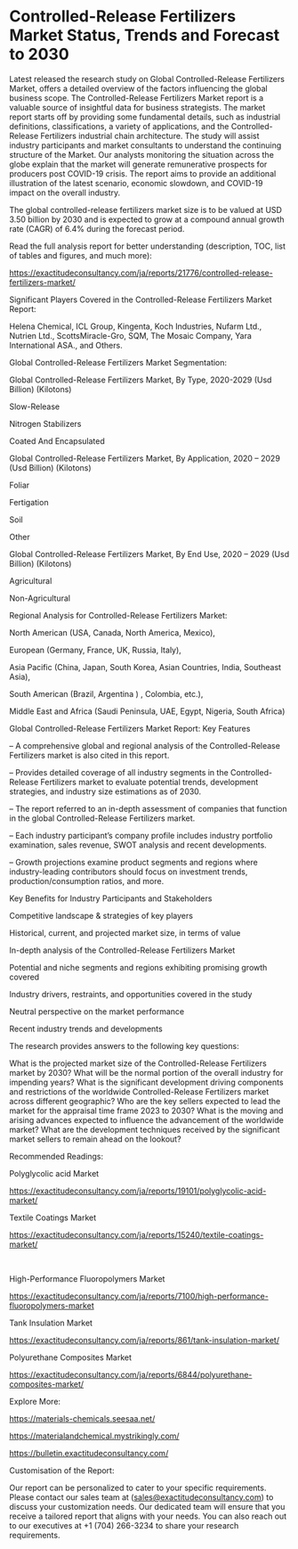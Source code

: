 # Controlled-Release Fertilizers Market Status, Trends and Forecast to 2030

Latest released the research study on Global Controlled-Release Fertilizers Market, offers a detailed overview of the factors influencing the global business scope. The Controlled-Release Fertilizers Market report is a valuable source of insightful data for business strategists. The market report starts off by providing some fundamental details, such as industrial definitions, classifications, a variety of applications, and the Controlled-Release Fertilizers industrial chain architecture. The study will assist industry participants and market consultants to understand the continuing structure of the Market. Our analysts monitoring the situation across the globe explain that the market will generate remunerative prospects for producers post COVID-19 crisis. The report aims to provide an additional illustration of the latest scenario, economic slowdown, and COVID-19 impact on the overall industry.

The global controlled-release fertilizers market size is to be valued at USD 3.50 billion by 2030 and is expected to grow at a compound annual growth rate (CAGR) of 6.4% during the forecast period.

Read the full analysis report for better understanding (description, TOC, list of tables and figures, and much more):

https://exactitudeconsultancy.com/ja/reports/21776/controlled-release-fertilizers-market/

Significant Players Covered in the Controlled-Release Fertilizers Market Report:

Helena Chemical, ICL Group, Kingenta, Koch Industries, Nufarm Ltd., Nutrien Ltd., ScottsMiracle-Gro, SQM, The Mosaic Company, Yara International ASA., and Others.

Global Controlled-Release Fertilizers Market Segmentation:

Global Controlled-Release Fertilizers Market, By Type, 2020-2029 (Usd Billion) (Kilotons)

Slow-Release

Nitrogen Stabilizers

Coated And Encapsulated

Global Controlled-Release Fertilizers Market, By Application, 2020 – 2029 (Usd Billion) (Kilotons)

Foliar

Fertigation

Soil

Other

Global Controlled-Release Fertilizers Market, By End Use, 2020 – 2029 (Usd Billion) (Kilotons)

Agricultural

Non-Agricultural




Regional Analysis for Controlled-Release Fertilizers Market:

North American (USA, Canada, North America, Mexico),

European (Germany, France, UK, Russia, Italy),

Asia Pacific (China, Japan, South Korea, Asian Countries, India, Southeast Asia),

South American (Brazil, Argentina ) , Colombia, etc.),

Middle East and Africa (Saudi Peninsula, UAE, Egypt, Nigeria, South Africa)

Global Controlled-Release Fertilizers Market Report: Key Features

– A comprehensive global and regional analysis of the Controlled-Release Fertilizers market is also cited in this report.

– Provides detailed coverage of all industry segments in the Controlled-Release Fertilizers market to evaluate potential trends, development strategies, and industry size estimations as of 2030.

– The report referred to an in-depth assessment of companies that function in the global Controlled-Release Fertilizers market.

– Each industry participant’s company profile includes industry portfolio examination, sales revenue, SWOT analysis and recent developments.

– Growth projections examine product segments and regions where industry-leading contributors should focus on investment trends, production/consumption ratios, and more.

Key Benefits for Industry Participants and Stakeholders

Competitive landscape & strategies of key players

Historical, current, and projected market size, in terms of value

In-depth analysis of the Controlled-Release Fertilizers Market

Potential and niche segments and regions exhibiting promising growth covered

Industry drivers, restraints, and opportunities covered in the study

Neutral perspective on the market performance

Recent industry trends and developments

The research provides answers to the following key questions:

What is the projected market size of the Controlled-Release Fertilizers market by 2030?
What will be the normal portion of the overall industry for impending years?
What is the significant development driving components and restrictions of the worldwide Controlled-Release Fertilizers market across different geographic?
Who are the key sellers expected to lead the market for the appraisal time frame 2023 to 2030?
What is the moving and arising advances expected to influence the advancement of the worldwide market?
What are the development techniques received by the significant market sellers to remain ahead on the lookout?

Recommended Readings:

Polyglycolic acid Market

https://exactitudeconsultancy.com/ja/reports/19101/polyglycolic-acid-market/

Textile Coatings Market

https://exactitudeconsultancy.com/ja/reports/15240/textile-coatings-market/

 

High-Performance Fluoropolymers Market

https://exactitudeconsultancy.com/ja/reports/7100/high-performance-fluoropolymers-market

Tank Insulation Market

https://exactitudeconsultancy.com/ja/reports/861/tank-insulation-market/

Polyurethane Composites Market

https://exactitudeconsultancy.com/ja/reports/6844/polyurethane-composites-market/

Explore More:

https://materials-chemicals.seesaa.net/

https://materialandchemical.mystrikingly.com/

https://bulletin.exactitudeconsultancy.com/

Customisation of the Report:

Our report can be personalized to cater to your specific requirements. Please contact our sales team at (sales@exactitudeconsultancy.com) to discuss your customization needs. Our dedicated team will ensure that you receive a tailored report that aligns with your needs. You can also reach out to our executives at +1 (704) 266-3234 to share your research requirements.
